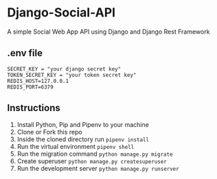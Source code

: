 # Django-Social-API
A simple Social Web App API using Django and Django Rest Framework

## .env file
```
SECRET_KEY = "your django secret key"
TOKEN_SECRET_KEY = "your token secret key"
REDIS_HOST=127.0.0.1
REDIS_PORT=6379
```

## Instructions
1. Install Python, Pip and Pipenv to your machine
2. Clone or Fork this repo
3. Inside the cloned directory run ```pipenv install```
4. Run the virtual environment ```pipenv shell```
5. Run the migration command ```python manage.py migrate```
6. Create superuser ```python manage.py createsuperuser```
6. Run the development server ```python manage.py runserver```